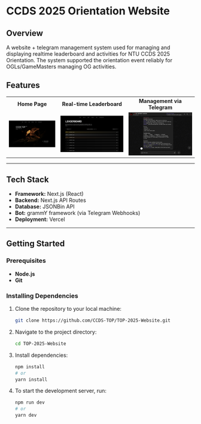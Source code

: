 # CCDS 2025 Orientation Website

## Overview
A website + telegram management system used for managing and displaying realtime leaderboard and activities for NTU CCDS 2025 Orientation. The system supported the orientation event reliably for OGLs/GameMasters managing OG activities.

## Features

<table>
<tr>
<td align="center"><strong>Home Page</strong></td>
<td align="center"><strong>Real-time Leaderboard</strong></td>
<td align="center"><strong>Management via Telegram</strong></td>
</tr>
<tr>
<td><img src="./.github/images/homepage.png" alt="Homepage UI interface"></td>
<td><img src="./.github/images/leaderboard.png" alt="Live leaderboard updates"></td>
<td><img src="./.github/images/telegram-bot.png" alt="GL using bot commands to update scores"></td>
</tr>
</table>

---

## Tech Stack

- **Framework:** Next.js (React)
- **Backend:** Next.js API Routes
- **Database:** JSONBin API
- **Bot:** grammY framework (via Telegram Webhooks)
- **Deployment:** Vercel

---

## Getting Started

### Prerequisites
- **Node.js** 
- **Git** 

### Installing Dependencies

1. Clone the repository to your local machine:

   ```bash
   git clone https://github.com/CCDS-TOP/TOP-2025-Website.git
   ```

2. Navigate to the project directory:

   ```bash
   cd TOP-2025-Website
   ```

3. Install dependencies:

   ```bash
   npm install
   # or
   yarn install
   ```

4. To start the development server, run:
    ```bash
    npm run dev
    # or
    yarn dev
    ```